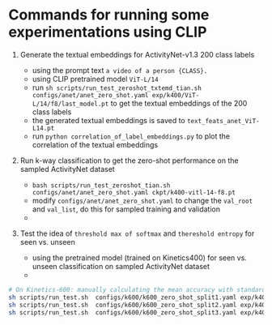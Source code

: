 
# Commands for running some experimentations using CLIP

1. Generate the textual embeddings for ActivityNet-v1.3 200 class labels
   * using the prompt text `a video of a person {CLASS}.`
   * using CLIP pretrained model `ViT-L/14`
   * run `sh scripts/run_test_zeroshot_txtemd_tian.sh configs/anet/anet_zero_shot.yaml exp/k400/ViT-L/14/f8/last_model.pt` to get the textual embeddings of the 200 class labels
   * the generated textual embeddings is saved to `text_feats_anet_ViT-L14.pt`
   * run `python correlation_of_label_embeddings.py` to plot the correlation of the textual embeddings


2. Run k-way classification to get the zero-shot performance on the sampled ActivityNet dataset
   * `bash scripts/run_test_zeroshot_tian.sh configs/anet/anet_zero_shot.yaml ckpt/k400-vitl-14-f8.pt`
   * modify `configs/anet/anet_zero_shot.yaml` to change the `val_root` and `val_list`, do this for sampled training and validation
   * 
   
3. Test the idea of `threshold max of softmax` and `thereshold entropy` for seen vs. unseen
   * using the pretrained model (trained on Kinetics400) for seen vs. unseen classification on sampled ActivityNet dataset
   * 


```sh
# On Kinetics-600: manually calculating the mean accuracy with standard deviation of three splits.
sh scripts/run_test.sh  configs/k600/k600_zero_shot_split1.yaml exp/k400/ViT-L/14/f8/last_model.pt
sh scripts/run_test.sh  configs/k600/k600_zero_shot_split2.yaml exp/k400/ViT-L/14/f8/last_model.pt
sh scripts/run_test.sh  configs/k600/k600_zero_shot_split3.yaml exp/k400/ViT-L/14/f8/last_model.pt
```